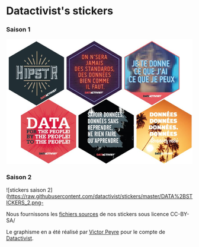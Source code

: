 # Datactivist's stickers
### Saison 1
![stickers](./stickers.jpg)

### Saison 2
![stickers saison 2](https://raw.githubusercontent.com/datactivist/stickers/master/DATA%2BSTICKERS_2.png-

Nous fournissons les [fichiers sources](https://github.com/datactivist/stickers/tree/master/source) de nos stickers sous licence CC-BY-SA/

Le graphisme en a été réalisé par [Victor Peyre](https://fr.linkedin.com/in/victorpeyre) pour le compte de [Datactivist](http://www.datactivi.st).

